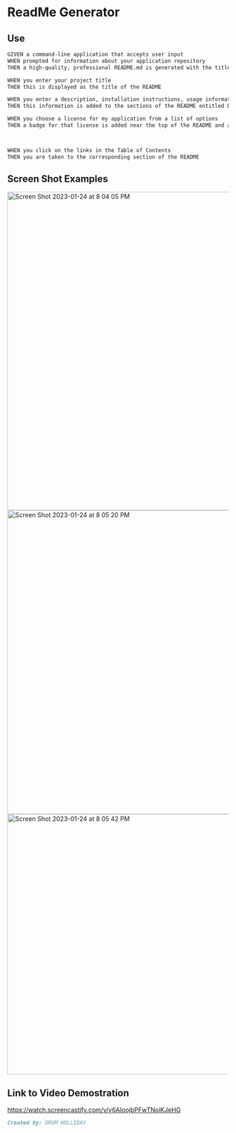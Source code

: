 # ReadMe Generator 


## Use
```md
GIVEN a command-line application that accepts user input
WHEN prompted for information about your application repository
THEN a high-quality, professional README.md is generated with the title of my project and sections entitled Description, Table of Contents, Installation, Usage, License, Contributing, Tests, and Questions

WHEN you enter your project title
THEN this is displayed as the title of the README

WHEN you enter a description, installation instructions, usage information, contribution guidelines, and test instructions
THEN this information is added to the sections of the README entitled Description, Installation, Usage, Contributing, and Tests

WHEN you choose a license for my application from a list of options
THEN a badge for that license is added near the top of the README and a notice is added to the section of the README entitled License that explains which license the application is covered under



WHEN you click on the links in the Table of Contents
THEN you are taken to the corresponding section of the README
```
 
## Screen Shot Examples 
<img width="723" alt="Screen Shot 2023-01-24 at 8 04 05 PM" src="https://user-images.githubusercontent.com/107374333/214477570-f44e8638-684f-43ea-9ad3-deec5384483b.png">

<img width="690" alt="Screen Shot 2023-01-24 at 8 05 20 PM" src="https://user-images.githubusercontent.com/107374333/214477594-d3f0c8e1-b5a7-47cd-9880-60414c992b65.png">

<img width="591" alt="Screen Shot 2023-01-24 at 8 05 42 PM" src="https://user-images.githubusercontent.com/107374333/214477609-efb4c56f-4937-401e-9ccb-e66e14871561.png">



## Link to Video Demostration
https://watch.screencastify.com/v/y6AIoojbPFwTNoiKJeHG


```md
Created by: DRUM HOLLIDAY
```

